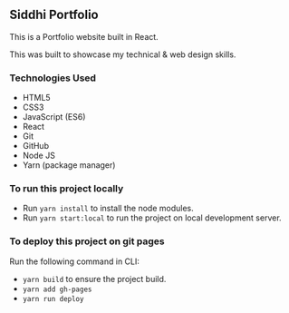 ## Siddhi Portfolio

This is a Portfolio website built in React.

This was built to showcase my technical & web design skills.

### Technologies Used

- HTML5
- CSS3
- JavaScript (ES6)
- React
- Git
- GitHub
- Node JS
- Yarn (package manager)

### To run this project locally

- Run `yarn install` to install the node modules.
- Run `yarn start:local` to run the project on local development server.

### To deploy this project on git pages

Run the following command in CLI:

  - `yarn build` to ensure the project build.
  - `yarn add gh-pages`
  - `yarn run deploy`
